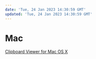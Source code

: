 ```yaml
---
date: 'Tue, 24 Jan 2023 14:30:59 GMT'
updated: 'Tue, 24 Jan 2023 14:30:59 GMT'
---
```


# Mac

[Clipboard Viewer for Mac OS X](https://langui.net/clipboard-viewer/)
